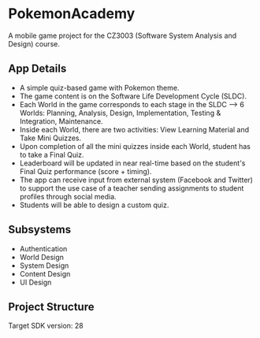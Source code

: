 # PokemonAcademy
A mobile game project for the CZ3003 (Software System Analysis and Design) course.

## App Details
- A simple quiz-based game with Pokemon theme.
- The game content is on the Software Life Development Cycle (SLDC).
- Each World in the game corresponds to each stage in the SLDC --> 6 Worlds: Planning, Analysis, Design, Implementation, Testing & Integration, Maintenance.
- Inside each World, there are two activities: View Learning Material and Take Mini Quizzes.
- Upon completion of all the mini quizzes inside each World, student has to take a Final Quiz.
- Leaderboard will be updated in near real-time based on the student's Final Quiz performance (score + timing).
- The app can receive input from external system (Facebook and Twitter) to support the use case of a teacher sending assignments to student profiles through social media.
- Students will be able to design a custom quiz.

## Subsystems
- Authentication
- World Design
- System Design
- Content Design
- UI Design

## Project Structure
Target SDK version: 28

